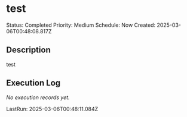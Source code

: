 # test

Status: Completed
Priority: Medium
Schedule: Now
Created: 2025-03-06T00:48:08.817Z

## Description

test

## Execution Log

*No execution records yet.*

LastRun: 2025-03-06T00:48:11.084Z